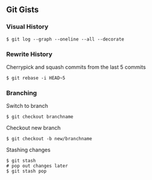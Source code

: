 ## Git Gists

### Visual History

    $ git log --graph --oneline --all --decorate

### Rewrite History

Cherrypick and squash commits from the last 5 commits

    $ git rebase -i HEAD~5

### Branching

Switch to branch

    $ git checkout branchname

Checkout new branch

    $ git checkout -b new/branchname

Stashing changes

    $ git stash
    # pop out changes later
    $ git stash pop

